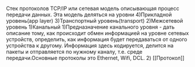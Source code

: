 Стек протоколов TCP/IP  или сетевая модель описывающая процесс передачи данных. Эта модель деляться на уровни 
4)Прикладной уровень(app layer)
3)Транспортный уровень(transport)
2)Межсетевой уровень
1)Канальный
1)Предназначение канального уровня - дать описание тому, как происходит обмен информацией на уровне сетевых устройств, определить, как информация будет передаваться от одного устройства к другому. Информация здесь кодируется, делится на пакеты и отправляется по нужному каналу, т.е. среде передачи.Основные протоколы это Ethernet, Wifi, DCL.
2)
[[Протокол]]